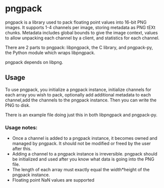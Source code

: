 # pngpack

pngpack is a library used to pack floating point values into 16-bit PNG images. It supports 1-4 channels per image, storing metadata as PNG tEXt chunks. Metadata includes global bounds to give the image context, values to allow unpacking each channel by a client, and statistics for each channel.

There are 2 parts to pngpack: libpngpack, the C library, and pngpack-py, the Python module which wraps libpngpack.

pngpack depends on libpng.

## Usage

To use pngpack, you initialize a pngpack instance, initialize channels for each array
you wish to pack, optionally add additional metadata to each channel,add the channels
to the pngpack instance. Then you can write the PNG to disk.

There is an example file doing just this in both libpngpack and pngpack-py.

### Usage notes:

- Once a channel is added to a pngpack instance, it becomes owned and managed by pngpack.
It should not be modified or freed by the user after this.
- Adding a channel to a pngpack instance is irreversible. pngpack should be initialized
and used after you know what data is going into the PNG file.
- The length of each array must exactly equal the width*height of the pngpack instance.
- Floating point NaN values are supported
